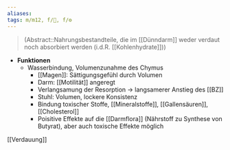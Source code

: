 ```yaml
---
aliases: 
tags: m/m12, f/💩, f/⚙️
---
```

> (Abstract::Nahrungsbestandteile, die im [[Dünndarm]] weder verdaut noch absorbiert werden (i.d.R. [[Kohlenhydrate]]))
- **Funktionen**
    - Wasserbindung, Volumenzunahme des Chymus
        - [[Magen]]: Sättigungsgefühl durch Volumen
        - Darm: [[Motilität]] angeregt
        - Verlangsamung der Resorption → langsamerer Anstieg des [[BZ]]
        - Stuhl: Volumen, lockere Konsistenz
        - Bindung toxischer Stoffe, [[Mineralstoffe]], [[Gallensäuren]], [[Cholesterol]]
        - Poisitive Effekte auf die [[Darmflora]] (Nährstoff zu Synthese von Butyrat), aber auch toxische Effekte möglich

[[Verdauung]]